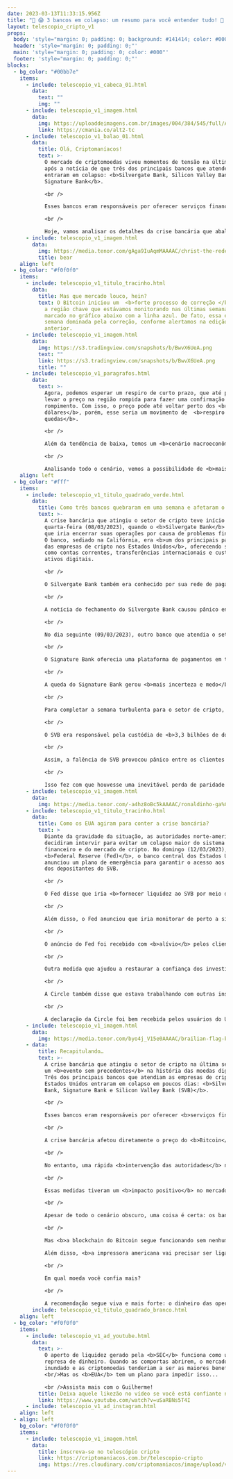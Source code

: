 ```yaml
---
date: 2023-03-13T11:33:15.956Z
title: "💸 😱 3 bancos em colapso: um resumo para você entender tudo! 🏦 💸"
layout: telescopio_cripto_v1
props:
  body: 'style="margin: 0; padding: 0; background: #141414; color: #000"'
  header: 'style="margin: 0; padding: 0;"'
  main: 'style="margin: 0; padding: 0; color: #000"'
  footer: 'style="margin: 0; padding: 0;"'
blocks:
  - bg_color: "#00bb7e"
    items:
      - include: telescopio_v1_cabeca_01.html
        data:
          text: ""
          img: ""
      - include: telescopio_v1_imagem.html
        data:
          img: https://uploaddeimagens.com.br/images/004/384/545/full/Altseason_Newsletter_final.png?1678449695
          link: https://cmania.co/alt2-tc
      - include: telescopio_v1_balao_01.html
        data:
          title: Olá, Criptomaníacos!
          text: >-
            O mercado de criptomoedas viveu momentos de tensão na última semana,
            após a notícia de que três dos principais bancos que atendem o setor
            entraram em colapso: <b>Silvergate Bank, Silicon Valley Bank (SVB) e
            Signature Bank</b>. 

            <br /> 

            Esses bancos eram responsáveis por oferecer serviços financeiros para empresas de cripto, como <b>exchanges, fundos e provedores de stablecoins</b>.

            <br /> 

            Hoje, vamos analisar os detalhes da crise bancária que abalou o setor de cripto, as consequências para o preço do Bitcoin e a situação do <b>USDC</b> como uma das principais moedas estáveis do mundo.
      - include: telescopio_v1_imagem.html
        data:
          img: https://media.tenor.com/gAga9IuAqmMAAAAC/christ-the-redeemer-go-brazil.gif
          title: bear
    align: left
  - bg_color: "#f0f0f0"
    items:
      - include: telescopio_v1_titulo_tracinho.html
        data:
          title: Mas que mercado louco, hein?
          text: O Bitcoin iniciou um  <b>forte processo de correção </b> após ter perdido
            a região chave que estávamos monitorando nas últimas semanas,
            marcado no gráfico abaixo com a linha azul. De fato, essa é uma
            semana dominada pela correção, conforme alertamos na edição
            anterior.
      - include: telescopio_v1_imagem.html
        data:
          img: https://s3.tradingview.com/snapshots/b/BwvX6UeA.png
          text: ""
          link: https://s3.tradingview.com/snapshots/b/BwvX6UeA.png
          title: ""
      - include: telescopio_v1_paragrafos.html
        data:
          text: >-
            Agora, podemos esperar um respiro de curto prazo, que até poderia
            levar o preço na região rompida para fazer uma confirmação de
            rompimento. Com isso, o preço pode até voltar perto dos <b>21.300
            dólares</b>, porém, esse seria um movimento de  <b>respiro para mais
            quedas</b>.

            <br />

            Além da tendência de baixa, temos um <b>cenário macroeconômico negativo</b>. A divulgação dos dados da semana mostra o mercado de trabalho americano aquecido e, com isso, podemos esperar por mais inflação. Assim, <b>para um controle da inflação, deve ser necessário subir mais os juros</b>.

            <br />

            Analisando todo o cenário, vemos a possibilidade de <b>mais correções</b> depois de um potencial respiro nos níveis de suportes, sinalizados em verde.
    align: left
  - bg_color: "#fff"
    items:
      - include: telescopio_v1_titulo_quadrado_verde.html
        data:
          title: Como três bancos quebraram em uma semana e afetaram o mercado de cripto
          text: >-
            A crise bancária que atingiu o setor de cripto teve início na
            quarta-feira (08/03/2023), quando o <b>Silvergate Bank</b> anunciou
            que iria encerrar suas operações por causa de problemas financeiros.
            O banco, sediado na Califórnia, era <b>um dos principais parceiros
            das empresas de cripto nos Estados Unidos</b>, oferecendo serviços
            como contas correntes, transferências internacionais e custódia de
            ativos digitais.

            <br /> 

            O Silvergate Bank também era conhecido por sua rede de pagamentos em tempo real, chamada <b>Silvergate Exchange Network (SEN)</b>, que permitia aos clientes comerciais fazer transações em dólares a qualquer hora do dia ou da noite. O SEN era usado por mais de 1.100 instituições de cripto, incluindo exchanges como Coinbase, Kraken e Gemini.

            <br /> 

            A notícia do fechamento do Silvergate Bank causou pânico entre os clientes do banco, que temiam perder seus fundos depositados. Alguns tentaram sacar seus saldos em dólares ou converter para outras moedas digitais, mas enfrentaram dificuldades técnicas e atrasos nas operações. 

            <br /> 

            No dia seguinte (09/03/2023), outro banco que atendia o setor de cripto anunciou seu fechamento: o <b>Signature Bank</b>, com sede em Nova York. O banco também era popular entre as empresas de cripto. 

            <br /> 

            O Signature Bank oferecia uma plataforma de pagamentos em tempo real similar ao SEN, chamada Signet, que possibilitava aos clientes comerciais fazer pagamentos em dólares a qualquer momento.

            <br /> 

            A queda do Signature Bank gerou <b>mais incerteza e medo</b> entre os investidores de cripto, que se perguntavam se seus fundos estavam seguros. Alguns usuários tentaram resgatar seus valores, mas também enfrentaram problemas técnicos e demoras nas transações.

            <br /> 

            Para completar a semana turbulenta para o setor de cripto, na sexta-feira (10/03/2023) foi a vez do <b>Silicon Valley Bank (SVB)</b> anunciar sua insolvência. O SVB era um dos maiores bancos dos Estados Unidos e tinha uma forte presença no Vale do Silício, onde <b>atendia cerca de metade das startups financiadas por capital de risco no país</b>. Entre elas estavam muitas empresas ligadas ao setor de cripto.

            <br /> 

            O SVB era responsável pela custódia de <b>3,3 bilhões de dólares da Circle Internet Financial Corp., emissora da stablecoin USDC</b>. 

            <br /> 

            Assim, a falência do SVB provocou pânico entre os clientes do banco e os usuários da da stablecoin, que temiam perder seus fundos depositados ou custodiados pelo banco. Houve uma tentativa em massa de retirada de saldos em dólares e de transferência de ativos digitais para outras plataformas ou carteiras pessoais.

            <br /> 

            Isso fez com que houvesse uma inevitável perda de paridade do token com o dólar.
      - include: telescopio_v1_imagem.html
        data:
          img: https://media.tenor.com/-a4hz8oBc5kAAAAC/ronaldinho-ga%C3%BAcho-go-brazil.gif
      - include: telescopio_v1_titulo_tracinho.html
        data:
          title: Como os EUA agiram para conter a crise bancária?
          text: >
            Diante da gravidade da situação, as autoridades norte-americanas
            decidiram intervir para evitar um colapso maior do sistema
            financeiro e do mercado de cripto. No domingo (12/03/2023), o
            <b>Federal Reserve (Fed)</b>, o banco central dos Estados Unidos,
            anunciou um plano de emergência para garantir o acesso aos fundos
            dos depositantes do SVB.

            <br /> 

            O Fed disse que iria <b>fornecer liquidez ao SVB por meio de uma linha de crédito especial</b> e que iria assumir temporariamente o controle do banco até que fosse encontrada uma solução definitiva. O Fed também afirmou que os depositantes do SVB teriam acesso aos seus saldos em dólares a partir de segunda-feira (13/03/2023) e que não haveria limites ou restrições para saques ou transferências.

            <br /> 

            Além disso, o Fed anunciou que iria monitorar de perto a situação dos outros bancos afetados pela crise, como o Silvergate Bank e o Signature Bank, e que iria <b>tomar as medidas necessárias para preservar a estabilidade financeira do país</b>.

            <br /> 

            O anúncio do Fed foi recebido com <b>alívio</b> pelos clientes do SVB, que vão poder recuperar seus fundos depositados ou custodiados pelo banco. Muitos optaram por manter seus saldos em dólares ou convertê-los para outras moedas digitais, como o Bitcoin.

            <br /> 

            Outra medida que ajudou a restaurar a confiança dos investidores de cripto foi a declaração da Circle, que afirmou que <b>todos os seus tokens USDC estavam totalmente respaldados por reservas líquidas</b> em dólares e que não havia risco de perda de paridade com o dólar.

            <br /> 

            A Circle também disse que estava trabalhando com outras instituições financeiras para diversificar suas reservas e reduzir sua dependência de um único banco. A empresa ainda garantiu que os usuários poderiam resgatar seus tokens USDC por dólares ou outras moedas digitais <b>sem problemas ou demoras</b>.

            <br /> 

            A declaração da Circle foi bem recebida pelos usuários do USDC, que puderam verificar que seus tokens estavam seguros e estáveis em relação ao dólar. Muitos optaram por manter seus saldos em USDC, mas uma parcela preferiu convertê-los para outras moedas digitais, como o <b>Bitcoin</b>.
      - include: telescopio_v1_imagem.html
        data:
          img: https://media.tenor.com/byo4j_V15e0AAAAC/brailian-flag-brazil.gif
      - data:
          title: Recapitulando…
          text: >-
            A crise bancária que atingiu o setor de cripto na última semana foi
            um <b>evento sem precedentes</b> na história das moedas digitais.
            Três dos principais bancos que atendiam as empresas de cripto nos
            Estados Unidos entraram em colapso em poucos dias: <b>Silvergate
            Bank, Signature Bank e Silicon Valley Bank (SVB)</b>.

            <br /> 

            Esses bancos eram responsáveis por oferecer <b>serviços financeiros essenciais para o funcionamento do mercado de cripto</b>, como contas correntes, transferências internacionais, custódia de ativos digitais e plataformas de pagamentos em tempo real.

            <br /> 

            A crise bancária afetou diretamente o preço do <b>Bitcoin</b>, que chegou a cair abaixo dos <b>US$ 20 mil</b> na sexta-feira (10/03/2023). Além disso, o cenário gerou incertezas sobre a estabilidade do <b>USDC</b>, uma das principais stablecoins do mercado, que é lastreada em dólares depositados em contas bancárias.

            <br /> 

            No entanto, uma rápida <b>intervenção das autoridades</b> norte-americanas conseguiu conter os danos e restaurar a confiança dos investidores.

            <br /> 

            Essas medidas tiveram um <b>impacto positivo</b> no mercado de cripto, que viu o Bitcoin recuperar parte das perdas e ultrapassar os <b>US$ 22</b> mil nesta segunda-feira (13/03/2023). O USDC também se mantém estável em relação ao dólar, sem sofrer grandes desvios de sua paridade.

            <br /> 

            Apesar de todo o cenário obscuro, uma coisa é certa: os bancos faliram, alguns tokens perderam o peg, empresas fecharam e pararam de funcionar.

            <br /> 

            Mas <b>a blockchain do Bitcoin segue funcionando sem nenhum problema</b>. É por isso que devemos sempre dar preferência a deixar nossas criptomoedas em carteiras próprias. 

            Além disso, <b>a impressora americana vai precisar ser ligada para garantir o dinheiro dos depositantes</b>. Enquanto isso, a emissão do Bitcoin continua pequena e controlada. 

            <br />

            Em qual moeda você confia mais?

            <br />
             
            A recomendação segue viva e mais forte: o dinheiro das operações do dia a dia, está bem se estiver na corretora. Mas o dinheiro do longo prazo… ahhh, esse deve estar guardadinho e bem seguro para a sua aposentadoria. <3
        include: telescopio_v1_titulo_quadrado_branco.html
    align: left
  - bg_color: "#f0f0f0"
    items:
      - include: telescopio_v1_ad_youtube.html
        data:
          text: >-
            O aperto de liquidez gerado pela <b>SEC</b> funciona como uma
            represa de dinheiro. Quando as comportas abrirem, o mercado será
            inundado e as criptomoedas tenderiam a ser as maiores beneficiadas.
            <br/>Mas os <b>EUA</b> tem um plano para impedir isso...

            <br />Assista mais com o Guilherme!
          title: Deixa aquele likezão no vídeo se você está confiante no BTC!
          link: https://www.youtube.com/watch?v=uSaRBNs5T4I
      - include: telescopio_v1_ad_instagram.html
    align: left
  - align: left
    bg_color: "#f0f0f0"
    items:
      - include: telescopio_v1_imagem.html
        data:
          title: inscreva-se no telescópio cripto
          link: https://criptomaniacos.com.br/telescopio-cripto
          img: https://res.cloudinary.com/criptomaniacos/image/upload/v1662133224/telescopio/inscreva-se-telescopio.png
---
```

